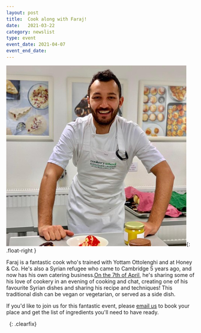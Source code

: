 ```yaml
---
layout: post
title:  Cook along with Faraj!
date:   2021-03-22
category: newslist
type: event
event_date: 2021-04-07
event_end_date:
---
```


![Faraj smiling in his chef's apron](/images/2021-03-22-faraj-480.jpg){: .float-right }

Faraj is a fantastic cook who's trained with Yottam Ottolenghi and at Honey & Co. He's also a Syrian refugee who came to Cambridge 5 years ago, and now has his own catering business.[On the 7th of April](https://www.facebook.com/events/191300079160344/), he's sharing some of his love of cookery in an evening of cooking and chat, creating one of his favourite Syrian dishes and sharing his recipe and techniques! This traditional dish can be vegan or vegetarian, or served as a side dish.

If you'd like to join us for this fantastic event, please [email us](mailto:admin@cambridgerefugees.org) to book your place and get the list of ingredients you'll need to have ready.

&nbsp;
{: .clearfix}
